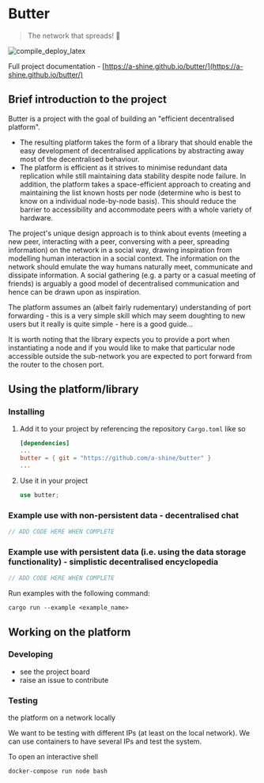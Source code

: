 # Butter
> The network that spreads! 🧈

![compile_deploy_latex](https://github.com/a-shine/butter/actions/workflows/compile_deploy_latex.yml/badge.svg)

Full project documentation - [https://a-shine.github.io/butter/](https://a-shine.github.io/butter/)

## Brief introduction to the project

Butter is a project with the goal of building an "efficient decentralised platform". 

- The resulting platform takes the form of a library that should enable the easy development of decentralised applications by abstracting away most of the decentralised behaviour.
- The platform is efficient as it strives to minimise redundant data replication while still maintaining data stability despite node failure. In addition, the platform takes a space-efficient approach to creating and maintaining the list known hosts per node (determine who is best to know on a individual node-by-node basis). This should reduce the barrier to accessibility and accommodate peers with a whole variety of hardware.

The project's unique design approach is to think about events (meeting a new peer, interacting with a peer, conversing with a peer, spreading information) on the network in a social way, drawing inspiration from modelling human interaction in a social context. The information on the network should emulate the way humans naturally meet, communicate and dissipate information. A social gathering (e.g. a party or a casual meeting of friends) is arguably a good model of decentralised communication and hence can be drawn upon as inspiration.

The platform assumes an (albeit fairly rudementary) understanding of port forwarding - this is a very simple skill which may seem doughting to new users but it really is quite simple - here is a good guide...

It is worth noting that the library expects you to provide a port when instantiating a node and if you would like to make that particular node accessible outside the sub-network you are expected to port forward from the router to the chosen port.

## Using the platform/library

### Installing

1. Add it to your project by referencing the repository  `Cargo.toml` like so

   ```toml
   [dependencies]
   ...
   butter = { git = "https://github.com/a-shine/butter" }
   ...
   ```

2. Use it in your project

   ```rust
   use butter;
   ```

### Example use with non-persistent data - decentralised chat

```rust
// ADD CODE HERE WHEN COMPLETE
```

### Example use with persistent data (i.e. using the data storage functionality) - simplistic decentralised encyclopedia

```rust
// ADD CODE HERE WHEN COMPLETE
```

Run examples with the following command:
```shell
cargo run --example <example_name>
```

## Working on the platform

### Developing

- see the project board
- raise an issue to contribute

### Testing

the platform on a network locally

We want to be testing with different IPs (at least on the local network). We can use containers to have several IPs and test the system.

To open an interactive shell 
```bash
docker-compose run node bash
```